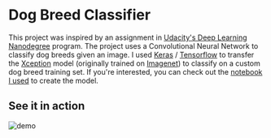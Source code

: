 # Dog Breed Classifier

This project was inspired by an assignment in [Udacity's Deep Learning Nanodegree](https://www.udacity.com/course/deep-learning-nanodegree-foundation--nd101) program. The project uses a Convolutional Neural Network to classify dog breeds given an image. I used [Keras](https://keras.io/) / [Tensorflow](https://www.tensorflow.org/) to transfer the [Xception](https://keras.io/applications/#xception) model (originally trained on [Imagenet](http://www.image-net.org/)) to classify on a custom dog breed training set. If you're interested, you can check out the [notebook I used](./CreateModel.ipynb) to create the model.

## See it in action
![demo](demo.gif)

